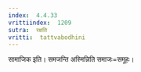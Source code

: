 ```yaml
---
index:  4.4.33
vrittiindex:  1209
sutra:  रक्षति
vritti:  tattvabodhini 
---
```


सामाजिक इति। समजन्ति अस्मिन्निति समाजः=समूहः।

